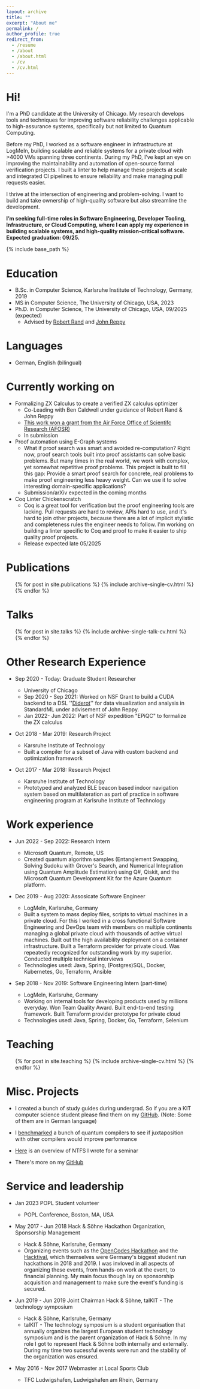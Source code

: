 ```yaml
---
layout: archive
title: ""
excerpt: "About me"
permalink: /
author_profile: true
redirect_from:
  - /resume
  - /about
  - /about.html
  - /cv
  - /cv.html
---
```


Hi!
======
I'm a PhD candidate at the University of Chicago. My research develops tools and techniques for improving software reliability challenges applicable to high-assurance systems, specifically but not limited to Quantum Computing.

Before my PhD, I worked as a software engineer in infrastructure at LogMeIn, building scalable and reliable systems for a private cloud with >4000 VMs spanning three continents. During my PhD, I’ve kept an eye on improving the maintainability and automation of open-source formal verification projects. I built a linter to help manage these projects at scale and integrated CI pipelines to ensure reliability and make managing pull requests easier.

I thrive at the intersection of engineering and problem-solving. I want to build and take ownership of high-quality software but also streamline the development.

**I’m seeking full-time roles in Software Engineering, Developer Tooling, Infrastructure, or Cloud Computing, where I can apply my experience in building scalable systems, and high-quality mission-critical software. Expected graduation: 09/25.**

{% include base_path %}

Education
======
* B.Sc. in Computer Science, Karlsruhe Institute of Technology, Germany, 2019
* MS in Computer Science, The University of Chicago, USA, 2023
* Ph.D. in Computer Science, The University of Chicago, USA, 09/2025 (expected)
  * Advised by [Robert Rand](https://rand.cs.uchicago.edu) and [John Reppy](https://people.cs.uchicago.edu/~jhr/)

Languages
======
* German, English (bilingual)

Currently working on
======

* Formalizing ZX Calculus to create a verified ZX calculus optimizer
  * Co-Leading with Ben Caldwell under guidance of Robert Rand & John Reppy
  * [This work won a grant from the Air Force Office of Scientifc Research (AFOSR)](https://cs.uchicago.edu/news/assistant-professor-robert-rand-receives-air-force-young-investigator-grant/)
  * In submission
* Proof automation using E-Graph systems
  * What if proof search was smart and avoided re-computation? Right now, proof search tools built into proof assistants can solve basic problems. But many times in the real world, we work with complex, yet somewhat repetitive proof problems. This project is built to fill this gap: Provide a smart proof search for concrete, real problems to make proof engineering less heavy weight. Can we use it to solve interesting domain-specific applications?
  * Submission/arXiv expected in the coming months
* Coq Linter Chickenscratch
  * Coq is a great tool for verification but the proof engineering tools are lacking. Pull requests are hard to review, APIs hard to use, and it's hard to join other projects, because there are a lot of implicit stylistic and completeness rules the engineer needs to follow. I'm working on building a linter specific to Coq and proof to make it easier to ship quality proof projects.
  * Release expected late 05/2025


Publications
======
  <ul>{% for post in site.publications %}
    {% include archive-single-cv.html %}
  {% endfor %}</ul>

Talks
======
  <ul>{% for post in site.talks %} 
    {% include archive-single-talk-cv.html %} 
  {% endfor %}
  </ul>


Other Research Experience
======
* Sep 2020 - Today: Graduate Student Researcher
  * University of Chicago
  * Sep 2020 - Sep 2021: Worked on NSF Grant to build a CUDA backend to a DSL ''[Diderot](http://diderot-language.cs.uchicago.edu/)'' for data visualization and analysis in StandardML under advisement of John Reppy.
  * Jan 2022- Jun 2022: Part of NSF expedition "EPiQC" to formalize the ZX calculus 

* Oct 2018 - Mar 2019: Research Project
  * Karsruhe Institute of Technology
  * Built a compiler for a subset of Java with custom backend and optimization framework 

* Oct 2017 - Mar 2018: Research Project
  * Karsruhe Institute of Technology
  * Prototyped and analyzed BLE beacon based indoor navigation system based on multilateration as part of practice in software engineering program at Karlsruhe Institute of Technology

Work experience
======

* Jun 2022 - Sep 2022: Research Intern
  * Microsoft Quantum, Remote, US
  * Created quantum algorithm samples (Entanglement Swapping, Solving Sudoku with Grover's Search, and Numerical Integration using Quantum Amplitude Estimation) using Q#, Qiskit, and the Microsoft Quantum Development Kit for the Azure Quantum platform.

* Dec 2019 - Aug 2020: Assosicate Software Engineer
  * LogMeIn, Karlsruhe, Germany
  * Built a system to mass deploy files, scripts to virtual machines in a private cloud. For this I worked in a cross functional Software Engineering and DevOps team with members on multiple continents managing a global private cloud with thousands of active virtual machines. Built out the high availability deployment on a container infrastructure.  Built a Terraform provider for private cloud. Was repeatedly recognized for outstanding work by my superior. Conducted multiple technical interviews
  * Technologies used: Java, Spring, (Postgres)SQL, Docker, Kubernetes, Go, Terraform, Ansible

* Sep 2018 - Nov 2019: Software Engineering Intern (part-time)
  * LogMeIn, Karlsruhe, Germany
  * Working on internal tools for developing products used by millions everyday. Won Team Quality Award. Built end-to-end testing framework. Built Terraform provider prototype for private cloud
  * Technologies used: Java, Spring, Docker, Go, Terraform, Selenium

Teaching
======
  <ul>{% for post in site.teaching %}
    {% include archive-single-cv.html %}
  {% endfor %}</ul>
  
Misc. Projects
======

* I created a bunch of study guides during undergrad. So if you are a KIT computer science student please find them on my [GitHub](https://github.com/adrianleh?tab=repositories&q=revision&type=public&language=&sort=). (Note: Some of them are in German language)

* I [benchmarked](https://github.com/adrianleh/quantum-compiler-benchmark) a bunch of quantum compilers to see if juxtaposition with other compilers would improve performance

* [Here](https://github.com/adrianleh/ntfs-paper) is an overview of NTFS I wrote for a seminar

* There's more on my [GitHub](https://github.com/adrianleh)

Service and leadership
======
* Jan 2023 POPL Student volunteer
  * POPL Conference, Boston, MA, USA

* May 2017 - Jun 2018 Hack & Söhne Hackathon Organization, Sponsorship Management
  * Hack & Söhne, Karlsruhe, Germany
  * Organizing events such as the [OpenCodes Hackathon](https://opencodes.io) and the [Hacktival](https://hacktival.io), which themselves were Germany's biggest student run hackathons in 2018 and 2019. I was invloved in all aspects of organizing these events, from hands-on work at the event, to financial planning. My main focus though lay on sponsorship acquisition and management to make sure the event's funding is secured.

* Jun 2019 - Jun 2019 Joint Chairman Hack & Söhne, talKIT - The technology symposium 
  * Hack & Söhne, Karlsruhe, Germany
  * talKIT - The technology symposium  is a student organisation that annually organizes the largest European student technology symposium and is the parent organization of Hack & Söhne. In my role I got to represent Hack & Söhne both internally and externally. During my time two sucessful events were run and the stability of the organization was ensured. 

* May 2016 - Nov 2017 Webmaster at Local Sports Club
  * TFC Ludwigshafen, Ludwigshafen am Rhein, Germany
